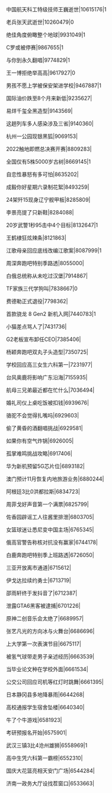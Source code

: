 中国航天科工特级技师王巍逝世|10615176|1

老兵张天武逝世|10260479|0

绝佳角度俯瞰整个地球|9931049|1

C罗或被停赛|9867655|1

与你到永久翻唱|9774829|1

王一博拒绝举高高|9617927|0

男孩不愿上学被保安架进学校|9467887|1

国际油价跌至8个月来新低|9235627|

易烊千玺全黑造型|9143569|

这趟列车多人感染涉及三省|9140360|

杭州一公园现银黑狐|9069153|

2022触地即燃总决赛开赛|8809283|

全国仅有5株5000岁古树|8669145|1

自恋性暴怒有多可怕|8635202|

成毅你好星期六录制花絮|8493259|

24架歼15现身辽宁舰甲板|8285809|

李景亮提了只新鞋|8284088|

20岁武警1秒95击中4个目标|8132647|1

王鹤棣狂炫辣条|8121863|

江歌母亲回应底线改编江歌案|8087999|1

周深奔跑吧特别季路透|8055000|

白俄总统称从未吃过汉堡|7914867|

TF家族三代学狗叫|7838667|0

费德勒正式退役|7798362|

首款骁龙 8 Gen2 新机入网|7440783|1

小猫差点骂人了|7431736|

G2老板宣布卸任CEO|7385406|

杨颖奔跑吧双丸子头造型|7350725|

学校回应高三女生六科第一|7231977|

台风奥鹿将影响广东沿海|7155935|

航母三兄弟最近都在忙什么|7036494|

婚礼司仪上桌吃饭被扣钱|6939676|

骆驼不会觉得扎嘴吗|6929603|

偷了黄昏的酒翻唱挑战|6929581|

如果你有空气炸锅|6926005|

孤掌难鸣挑战攻略|6917406|

华为新机预留5G芯片位|6893182|

澳门预计11月恢复内地旅游业务|6880244|

阿根廷3比0洪都拉斯|6834723|

周菲戈好声音第一个满票|6825799|

佐香园辟谣工人往酱里排泄|6803705|

女篮球迷让悉尼变中国主场|6765345|

俄高官警告称核对抗没有赢家|6744178|

白鹿奔跑吧特别季上班路透|6726050|

三亚开放离市通道|6715612|

伊戈达拉续约勇士|6713719|

邵雨轩终于发抖音了|6712387|

泄露GTA6黑客被逮捕|6701226|

原神二创音乐会太绝了|6689957|

张艺凡光的方向冰与火舞台|6686696|

上大学第一次表演节目|6675117|

被氢气球带走男子亲述经历|6663539|

当毕业论文种在学校外面|6661534|

公交公司回应司机等红灯时跳舞|6661395|

日本静冈县多地降暴雨|6644268|

高校通报学生宿舍坠楼|6640340|

牛了个牛游戏|6581923|

考研预报名开始|6575901|

武汉三镇3比4沧州雄狮|6558969|1

高中生凭六科第一霸榜|6552310|

国庆大花篮亮相天安门广场|6544284|

济南一政务大厅设找茬窗口|6533663|

